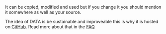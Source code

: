 It can be copied, modified and used but if you change it you should mention it somewhere as well as your source.

The idea of DATA is be sustainable and improveable this is why it is hosted on [GitHub](https://github.com/zeropaper/DATA/). Read more about that in the [FAQ](faq.html#why-github)
